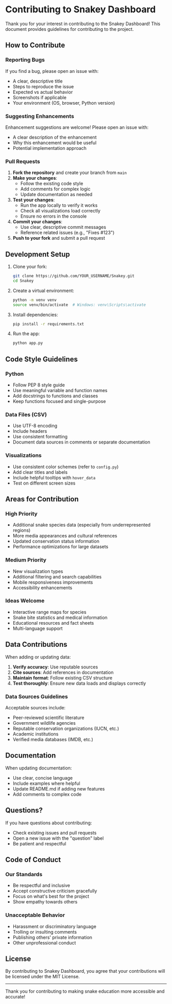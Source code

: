 # Contributing to Snakey Dashboard

Thank you for your interest in contributing to the Snakey Dashboard! This document provides guidelines for contributing to the project.

## How to Contribute

### Reporting Bugs

If you find a bug, please open an issue with:
- A clear, descriptive title
- Steps to reproduce the issue
- Expected vs actual behavior
- Screenshots if applicable
- Your environment (OS, browser, Python version)

### Suggesting Enhancements

Enhancement suggestions are welcome! Please open an issue with:
- A clear description of the enhancement
- Why this enhancement would be useful
- Potential implementation approach

### Pull Requests

1. **Fork the repository** and create your branch from `main`
2. **Make your changes**:
   - Follow the existing code style
   - Add comments for complex logic
   - Update documentation as needed
3. **Test your changes**:
   - Run the app locally to verify it works
   - Check all visualizations load correctly
   - Ensure no errors in the console
4. **Commit your changes**:
   - Use clear, descriptive commit messages
   - Reference related issues (e.g., "Fixes #123")
5. **Push to your fork** and submit a pull request

## Development Setup

1. Clone your fork:
   ```bash
   git clone https://github.com/YOUR_USERNAME/Snakey.git
   cd Snakey
   ```

2. Create a virtual environment:
   ```bash
   python -m venv venv
   source venv/bin/activate  # Windows: venv\Scripts\activate
   ```

3. Install dependencies:
   ```bash
   pip install -r requirements.txt
   ```

4. Run the app:
   ```bash
   python app.py
   ```

## Code Style Guidelines

### Python
- Follow PEP 8 style guide
- Use meaningful variable and function names
- Add docstrings to functions and classes
- Keep functions focused and single-purpose

### Data Files (CSV)
- Use UTF-8 encoding
- Include headers
- Use consistent formatting
- Document data sources in comments or separate documentation

### Visualizations
- Use consistent color schemes (refer to `config.py`)
- Add clear titles and labels
- Include helpful tooltips with `hover_data`
- Test on different screen sizes

## Areas for Contribution

### High Priority
- Additional snake species data (especially from underrepresented regions)
- More media appearances and cultural references
- Updated conservation status information
- Performance optimizations for large datasets

### Medium Priority
- New visualization types
- Additional filtering and search capabilities
- Mobile responsiveness improvements
- Accessibility enhancements

### Ideas Welcome
- Interactive range maps for species
- Snake bite statistics and medical information
- Educational resources and fact sheets
- Multi-language support

## Data Contributions

When adding or updating data:

1. **Verify accuracy**: Use reputable sources
2. **Cite sources**: Add references in documentation
3. **Maintain format**: Follow existing CSV structure
4. **Test thoroughly**: Ensure new data loads and displays correctly

### Data Sources Guidelines
Acceptable sources include:
- Peer-reviewed scientific literature
- Government wildlife agencies
- Reputable conservation organizations (IUCN, etc.)
- Academic institutions
- Verified media databases (IMDB, etc.)

## Documentation

When updating documentation:
- Use clear, concise language
- Include examples where helpful
- Update README.md if adding new features
- Add comments to complex code

## Questions?

If you have questions about contributing:
- Check existing issues and pull requests
- Open a new issue with the "question" label
- Be patient and respectful

## Code of Conduct

### Our Standards

- Be respectful and inclusive
- Accept constructive criticism gracefully
- Focus on what's best for the project
- Show empathy towards others

### Unacceptable Behavior

- Harassment or discriminatory language
- Trolling or insulting comments
- Publishing others' private information
- Other unprofessional conduct

## License

By contributing to Snakey Dashboard, you agree that your contributions will be licensed under the MIT License.

---

Thank you for contributing to making snake education more accessible and accurate!
